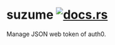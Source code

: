 # suzume [![docs.rs](https://docs.rs/suzume/badge.svg)](https://docs.rs/suzume)
Manage JSON web token of auth0.

